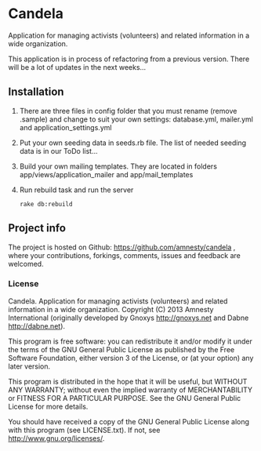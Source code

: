 # Candela #

Application for managing activists (volunteers) and related information in a wide organization.

This application is in process of refactoring from a previous version. There will be a lot of updates in the next weeks...

## Installation ##

1. There are three files in config folder that you must rename (remove .sample) and change to suit your own settings: database.yml, mailer.yml and application_settings.yml

1. Put your own seeding data in seeds.rb file. The list of needed seeding data is in our ToDo list...

1. Build your own mailing templates. They are located in folders app/views/application_mailer and app/mail_templates

1. Run rebuild task and run the server
    ```
    rake db:rebuild
    ```

## Project info ##

The project is hosted on Github: https://github.com/amnesty/candela , where your contributions, forkings, comments, issues and feedback are welcomed.

### License ###

Candela. Application for managing activists (volunteers) and related information in a wide organization.
Copyright (C) 2013 Amnesty International (originally developed by Gnoxys <http://gnoxys.net> and Dabne <http://dabne.net>).

This program is free software: you can redistribute it and/or modify it under the terms of the GNU General Public License as published by the Free Software Foundation, either version 3 of the License, or (at your option) any later version.

This program is distributed in the hope that it will be useful, but WITHOUT ANY WARRANTY; without even the implied warranty of MERCHANTABILITY or FITNESS FOR A PARTICULAR PURPOSE.  See the GNU General Public License for more details.

You should have received a copy of the GNU General Public License along with this program (see LICENSE.txt). If not, see <http://www.gnu.org/licenses/>.
